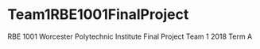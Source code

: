 # Team1RBE1001FinalProject
RBE 1001 Worcester Polytechnic Institute Final Project Team 1 2018 Term A
